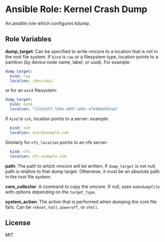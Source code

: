 
# Ansible Role: Kernel Crash Dump

An ansible role which configures kdump.

## Role Variables

**dump_target**: Can be specified to write vmcore to a location that is not in
the root file system. If `kind` is `raw` or a filesystem type, location points
to a partition (by device node name, label, or uuid). For example:

```yaml
dump_target:
  kind: raw
  location: /dev/sda1
```

or for an `ext4` filesystem:

```yaml
dump_target:
  kind: ext4
  location: "12e3e25f-534e-4007-a40c-e7e080a933ad"
```

If `kind` is `ssh`, location points to a server:
example:

```yaml
  kind: ssh
  location: user@example.com
```

Similarly for `nfs`, `location` points to an nfs server:

```yaml
  kind: nfs
  location: nfs.example.com
```

**path**: The path to which vmcore will be written. If `dump_target` is not
null, path is relative to that dump target. Otherwise, it must be an absolute
path in the root file system.

**core_collector**: A command to copy the vmcore. If null, uses `makedumpfile`
with options depending on the `target_type`.

**system_action**:
  The action that is performed when dumping the core file fails. Can be
  `reboot`, `halt`, `poweroff`, or `shell`.

## License

MIT
